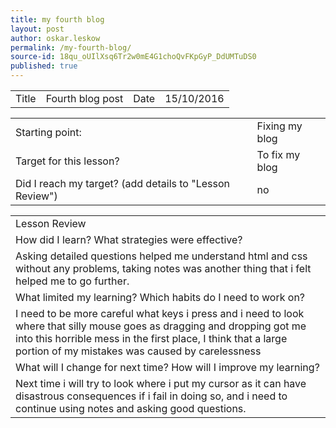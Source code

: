 ```yaml
---
title: my fourth blog
layout: post
author: oskar.leskow
permalink: /my-fourth-blog/
source-id: 18qu_oUIlXsq6Tr2w0mE4G1choQvFKpGyP_DdUMTuDS0
published: true
---
```

<table>
  <tr>
    <td>Title</td>
    <td>Fourth blog post</td>
    <td>Date</td>
    <td>15/10/2016</td>
  </tr>
</table>


<table>
  <tr>
    <td>Starting point:</td>
    <td>Fixing my blog</td>
  </tr>
  <tr>
    <td>Target for this lesson?</td>
    <td>To fix my blog</td>
  </tr>
  <tr>
    <td>Did I reach my target? 
(add details to "Lesson Review")</td>
    <td>no</td>
  </tr>
</table>


<table>
  <tr>
    <td>Lesson Review</td>
  </tr>
  <tr>
    <td>How did I learn? What strategies were effective? </td>
  </tr>
  <tr>
    <td>Asking detailed questions helped me understand html and css without any problems, taking notes was another thing that i felt helped me to go further. </td>
  </tr>
  <tr>
    <td>What limited my learning? Which habits do I need to work on? </td>
  </tr>
  <tr>
    <td>I need to be more careful what keys i press and i need to look where that silly mouse goes as dragging and dropping got me into this horrible mess in the first place, I think that a large portion of my mistakes was caused by carelessness</td>
  </tr>
  <tr>
    <td>What will I change for next time? How will I improve my learning?</td>
  </tr>
  <tr>
    <td>Next time i will try to look where i put my cursor as it can have disastrous consequences if i fail in doing so, and i need to continue using notes and asking good questions.</td>
  </tr>
</table>


